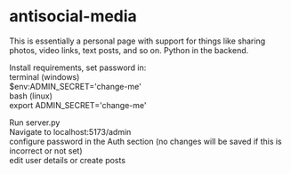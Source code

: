 # antisocial-media  
This is essentially a personal page with support for things like sharing photos, video links, text posts, and so on. Python in the backend.  
  
Install requirements, set password in:  
terminal (windows)  
$env:ADMIN_SECRET='change-me'  
bash (linux)   
export ADMIN_SECRET='change-me'  
  
Run server.py  
Navigate to localhost:5173/admin  
configure password in the Auth section (no changes will be saved if this is incorrect or not set)  
edit user details or create posts  
